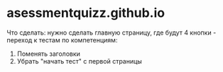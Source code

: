# asessmentquizz.github.io
Что сделать: нужно сделать главную страницу, где будут 4 кнопки - переход к тестам по компетенциям:
1. Поменять заголовки
2. Убрать "начать тест" с первой страницы
